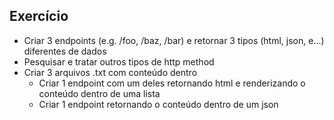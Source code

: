 ## Exercício

- Criar 3 endpoints (e.g. /foo, /baz, /bar) e retornar 3 tipos (html, json, e...) diferentes de dados
- Pesquisar e tratar outros tipos de http method
- Criar 3 arquivos .txt com conteúdo dentro
    - Criar 1 endpoint com um deles retornando html e renderizando o conteúdo dentro de uma lista
    - Criar 1 endpoint retornando o conteúdo dentro de um json